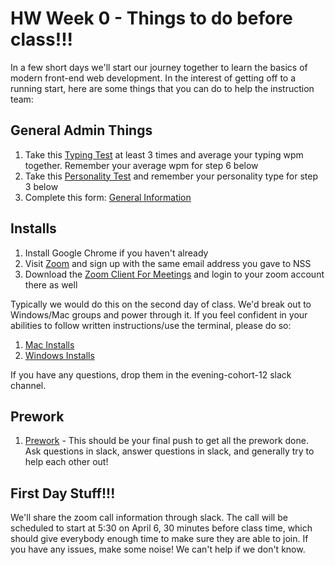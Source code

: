 # HW Week 0 - Things to do before class!!!

In a few short days we'll start our journey together to learn the basics of modern front-end web development. In the interest of getting off to a running start, here are some things that you can do to help the instruction team:

## General Admin Things
1. Take this [Typing Test](https://www.typing.com/student/test/3) at least 3 times and average your typing wpm together.  Remember your average wpm for step 6 below
1. Take this [Personality Test](https://www.16personalities.com/free-personality-test) and remember your personality type for step 3 below
1. Complete this form: [General Information](https://forms.gle/Yb5ixdHjVgiGsp7y5)
## Installs

1. Install Google Chrome if you haven't already
1. Visit [Zoom](https://zoom.us/) and sign up with the same email address you gave to NSS
1. Download the [Zoom Client For Meetings](https://zoom.us/download#client_4meeting) and login to your zoom account there as well

Typically we would do this on the second day of class. We'd break out to Windows/Mac groups and power through it. If you feel confident in your abilities to follow written instructions/use the terminal, please do so:
1. [Mac Installs](https://github.com/nss-nightclass-projects/Night-Class-Resources/blob/master/book-1-foundations/chapters/setup.md#installs-for-mac---osx)
1. [Windows Installs](https://github.com/nss-nightclass-projects/Night-Class-Resources/blob/master/book-1-foundations/chapters/setup.md#installs-for-windows)


If you have any questions, drop them in the evening-cohort-12 slack channel.

## Prework
1. [Prework](https://nashville-software-school.github.io/web-development-foundations/) - This should be your final push to get all the prework done. Ask questions in slack, answer questions in slack, and generally try to help each other out!

## First Day Stuff!!!
We'll share the zoom call information through slack. The call will be scheduled to start at 5:30 on April 6, 30 minutes before class time, which should give everybody enough time to make sure they are able to join. If you have any issues, make some noise! We can't help if we don't know.
